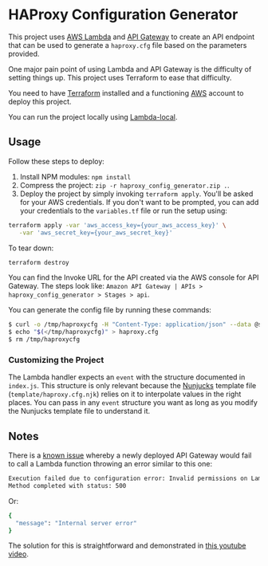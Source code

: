 # HAProxy Configuration Generator

This project uses [AWS Lambda](https://aws.amazon.com/lambda/) and [API Gateway](https://aws.amazon.com/api-gateway/) to create an API endpoint that can be used to generate a `haproxy.cfg` file based on the parameters provided.

One major pain point of using Lambda and API Gateway is the difficulty of setting things up. This project uses Terraform to ease that difficulty.

You need to have [Terraform](https://www.terraform.io/) installed and a functioning [AWS](https://aws.amazon.com/) account to deploy this project.

You can run the project locally using [Lambda-local](https://github.com/ashiina/lambda-local).

## Usage

Follow these steps to deploy:

1. Install NPM modules: `npm install`
2. Compress the project: `zip -r haproxy_config_generator.zip .`.
3. Deploy the project by simply invoking `terraform apply`. You'll be asked for your AWS credentials. If you don't want to be prompted, you can add your credentials to the `variables.tf` file or run the setup using:
```bash
terraform apply -var 'aws_access_key={your_aws_access_key}' \
   -var 'aws_secret_key={your_aws_secret_key}'
```

To tear down:
```bash
terraform destroy
```

You can find the Invoke URL for the API created via the AWS console for API Gateway. The steps look like: `Amazon API Gateway | APIs > haproxy_config_generator > Stages > api`.

You can generate the config file by running these commands:
```bash
$ curl -o /tmp/haproxycfg -H "Content-Type: application/json" --data @sample-data/data.json <invoke_url>
$ echo "$(</tmp/haproxycfg)" > haproxy.cfg
$ rm /tmp/haproxycfg
```

### Customizing the Project

The Lambda handler expects an `event` with the structure documented in `index.js`. This structure is only relevant because the [Nunjucks](https://github.com/mozilla/nunjucks) template file (`template/haproxy.cfg.njk`) relies on it to interpolate values in the right places. You can pass in any `event` structure you want as long as you modify the Nunjucks template file to understand it.

## Notes

There is a [known issue](https://forums.aws.amazon.com/message.jspa?messageID=678324) whereby a newly deployed API Gateway would fail to call a Lambda function throwing an error similar to this one:
```bash
Execution failed due to configuration error: Invalid permissions on Lambda function
Method completed with status: 500
```
Or:
```bash
{
  "message": "Internal server error"
}
```
The solution for this is straightforward and demonstrated in [this youtube video](https://www.youtube.com/watch?v=H4LM_jw5zzs).
